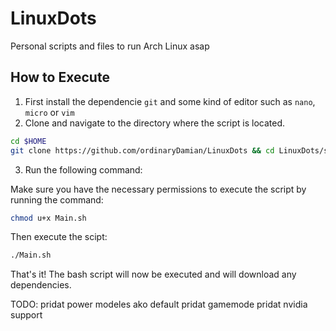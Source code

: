# LinuxDots

Personal scripts and files to run Arch Linux asap

## How to Execute

1. First install the dependencie `git` and some kind of editor such as `nano`, `micro` or `vim` 
2. Clone and navigate to the directory where the script is located.
```bash
cd $HOME
git clone https://github.com/ordinaryDamian/LinuxDots && cd LinuxDots/scripts
```
3. Run the following command:

Make sure you have the necessary permissions to execute the script by running the command:

```bash
chmod u+x Main.sh
```
Then execute the scipt:

```bash
./Main.sh
```

That's it! The bash script will now be executed and will download any dependencies.

TODO:
pridat power modeles ako default
pridat gamemode
pridat nvidia support
